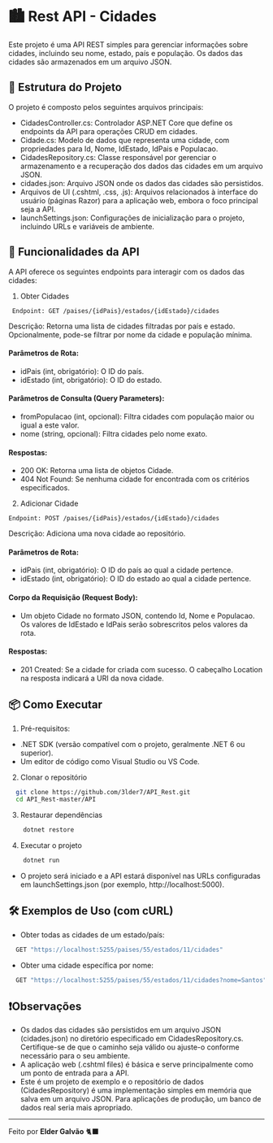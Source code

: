 
# 🏙️ Rest API - Cidades

Este projeto é uma API REST simples para gerenciar informações sobre cidades, incluindo seu nome, estado, país e população. Os dados das cidades são armazenados em um arquivo JSON.

## 📁 Estrutura do Projeto

O projeto é composto pelos seguintes arquivos principais:

- CidadesController.cs: Controlador ASP.NET Core que define os endpoints da API para operações CRUD em cidades.
- Cidade.cs: Modelo de dados que representa uma cidade, com propriedades para Id, Nome, IdEstado, IdPais e Populacao.
- CidadesRepository.cs: Classe responsável por gerenciar o armazenamento e a recuperação dos dados das cidades em um arquivo JSON.
- cidades.json: Arquivo JSON onde os dados das cidades são persistidos.
- Arquivos de UI (.cshtml, .css, .js): Arquivos relacionados à interface do usuário (páginas Razor) para a aplicação web, embora o foco principal seja a API.
- launchSettings.json: Configurações de inicialização para o projeto, incluindo URLs e variáveis de ambiente.
## 🎯 Funcionalidades da API

A API oferece os seguintes endpoints para interagir com os dados das cidades:

1. Obter Cidades

```http
 Endpoint: GET /paises/{idPais}/estados/{idEstado}/cidades
```

Descrição: Retorna uma lista de cidades filtradas por país e estado. Opcionalmente, pode-se filtrar por nome da cidade e população mínima.

#### Parâmetros de Rota:
- idPais (int, obrigatório): O ID do país.
- idEstado (int, obrigatório): O ID do estado.
#### Parâmetros de Consulta (Query Parameters):
- fromPopulacao (int, opcional): Filtra cidades com população maior ou igual a este valor.
- nome (string, opcional): Filtra cidades pelo nome exato.
#### Respostas:
- 200 OK: Retorna uma lista de objetos Cidade.
- 404 Not Found: Se nenhuma cidade for encontrada com os critérios especificados.
2. Adicionar Cidade
```http
Endpoint: POST /paises/{idPais}/estados/{idEstado}/cidades
```
Descrição: Adiciona uma nova cidade ao repositório.

#### Parâmetros de Rota:
- idPais (int, obrigatório): O ID do país ao qual a cidade pertence.
- idEstado (int, obrigatório): O ID do estado ao qual a cidade pertence.
#### Corpo da Requisição (Request Body):
- Um objeto Cidade no formato JSON, contendo Id, Nome e Populacao. Os valores de IdEstado e IdPais serão sobrescritos pelos valores da rota.
#### Respostas:
- 201 Created: Se a cidade for criada com sucesso. O cabeçalho Location na resposta indicará a URI da nova cidade.


## 📦 Como Executar

1. Pré-requisitos:
- .NET SDK (versão compatível com o projeto, geralmente .NET 6 ou superior).
- Um editor de código como Visual Studio ou VS Code.

2. Clonar o repositório

```bash
  git clone https://github.com/3lder7/API_Rest.git
  cd API_Rest-master/API
```

3. Restaurar dependências

```bash
    dotnet restore
```

4. Executar o projeto

```bash
    dotnet run
```

- O projeto será iniciado e a API estará disponível nas URLs configuradas em launchSettings.json (por exemplo, http://localhost:5000).

## 🛠️ Exemplos de Uso (com cURL)

- Obter todas as cidades de um estado/país:

```bash
  GET "https://localhost:5255/paises/55/estados/11/cidades"
```
- Obter uma cidade específica por nome:

```bash
  GET "https://localhost:5255/paises/55/estados/11/cidades?nome=Santos"
```


## ❗Observações

- Os dados das cidades são persistidos em um arquivo JSON (cidades.json) no diretório especificado em CidadesRepository.cs. Certifique-se de que o caminho seja válido ou ajuste-o conforme necessário para o seu ambiente.
- A aplicação web (.cshtml files) é básica e serve principalmente como um ponto de entrada para a API.
- Este é um projeto de exemplo e o repositório de dados (CidadesRepository) é uma implementação simples em memória que salva em um arquivo JSON. Para aplicações de produção, um banco de dados real seria mais apropriado.

---
  Feito por **Elder Galvão** 🐈‍⬛
